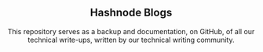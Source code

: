<h2 align="center">Hashnode Blogs</h2>
<p align="center">This repository serves as a backup and documentation, on GitHub, of all our technical write-ups, written by our technical writing community.</p>
<br>
<br>
<!--
<h3><u>Technical Write-ups:</u></h3>
To be updated...
<ul>
  <li>
  </li>
  <li>
  </li>
  <li>
  </li>
  <li>
  </li>
  <li>
  </li>
  <li>
  </li>
  <li>
  </li>
  <li>
  </li>
  <li>
  </li>
  <li>
  </li>
  <li>
  </li>
  <li>
  </li>
</ul>
-->
